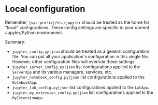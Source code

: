 # Local configuration

Remember, `{sys-prefix}/etc/jupyter` should be treated as the home for "local" configurations. These config settings are specific to your current Jupyter/Python environment.

Summary: 
* `jupyter_config.py|json` should be treated as a general configuration file. You can put all your application's configuration in this single file. However, other configuration files will override these settings.
* `jupyter_server_config.py|json` list configurations applied to the `ServerApp` and its various managers, services, etc.
* `jupyter_notebook_config.py|json` list configurations applied to the `NotebookApp`.
* `jupyter_lab_config.py|json` list configurations applied to the `LabApp`.
* `jupyter_my_extension_config.py|json` list configurations applied to the `MyExtensionApp`.